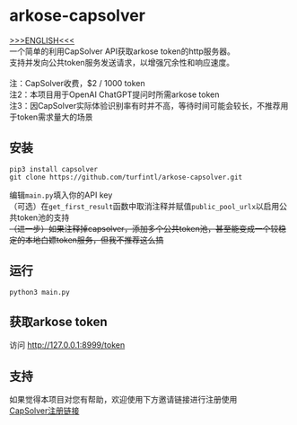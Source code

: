 # arkose-capsolver                                                                                                                            
[>>>ENGLISH<<<](README.en.md)  
一个简单的利用CapSolver API获取arkose token的http服务器。  
支持并发向公共token服务发送请求，以增强冗余性和响应速度。  
<br />注：CapSolver收费，$2 / 1000 token  
注2：本项目用于OpenAI ChatGPT提问时所需arkose token  
注3：因CapSolver实际体验识别率有时并不高，等待时间可能会较长，不推荐用于token需求量大的场景

## 安装

```
pip3 install capsolver
git clone https://github.com/turfintl/arkose-capsolver.git
```
编辑`main.py`填入你的API key  
（可选）在`get_first_result`函数中取消注释并赋值`public_pool_urlx`以启用公共token池的支持  
~~（进一步）如果注释掉capsolver，添加多个公共token池，甚至能变成一个较稳定的本地白嫖token服务，但我不推荐这么搞~~

## 运行
```
python3 main.py
```

## 获取arkose token
访问 http://127.0.0.1:8999/token


## 支持

如果觉得本项目对您有帮助，欢迎使用下方邀请链接进行注册使用  
[CapSolver注册链接](https://dashboard.capsolver.com/passport/register?inviteCode=lhn2_FmvyM-N)
